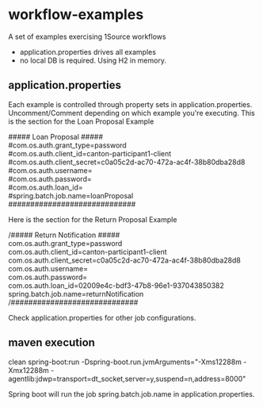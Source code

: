 # workflow-examples

A set of examples exercising 1Source workflows

- application.properties drives all examples
- no local DB is required. Using H2 in memory.

## application.properties

Each example is controlled through property sets in application.properties. Uncomment/Comment depending on which example you're executing. This is the section for the Loan Proposal Example

\##### Loan Proposal #####  
\#com.os.auth.grant_type=password  
\#com.os.auth.client_id=canton-participant1-client  
\#com.os.auth.client_secret=c0a05c2d-ac70-472a-ac4f-38b80dba28d8  
\#com.os.auth.username=  
\#com.os.auth.password=  
\#com.os.auth.loan_id=  
\#spring.batch.job.name=loanProposal  
\#############################  

Here is the section for the Return Proposal Example

/##### Return Notification #####  
com.os.auth.grant_type=password  
com.os.auth.client_id=canton-participant1-client  
com.os.auth.client_secret=c0a05c2d-ac70-472a-ac4f-38b80dba28d8  
com.os.auth.username=  
com.os.auth.password=  
com.os.auth.loan_id=02009e4c-bdf3-47b8-96e1-937043850382  
spring.batch.job.name=returnNotification  
/#############################  

Check application.properties for other job configurations.

## maven execution

clean spring-boot:run -Dspring-boot.run.jvmArguments="-Xms12288m -Xmx12288m -agentlib:jdwp=transport=dt_socket,server=y,suspend=n,address=8000"

Spring boot will run the job spring.batch.job.name in application.properties.